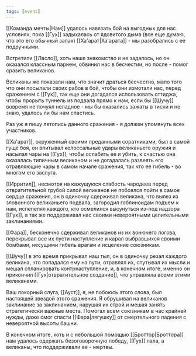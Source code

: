 ```yaml
---
tags: [event]
---
```


[[Команда мечты|Нам]] удалось навязать бой на выгодных для нас условиях, пока [[Гух]] задыхалась от ядовитого дыма (все еще думаю, что это его обычный запах) [[Ха'арат|Ха'арата]] - мы разобрались с ее подручными.

Встретили [[Ласло]], хоть наше знакомство и не задалось, но он оказался классным парнем, обвинил нас в бесчестии, но после - помог сразить великанов.

Великаны же показали нам, что значит драться бесчестно, мало того что они посылали своих рабов в бой, чтобы они измотали нас, перед сражением с [[Гух]], так еще они догадался использовать оттиджа, чтобы прорыть туннель из подвала прямо к нам, если бы [[Шучу]] вовремя не почуял неладное - мы бы оказались зажаты в тиски и не знаю, удалось ли бы нам спастись.

Раз уж я пишу летопись данного сражения - я должен упомянуть всех участников.

[[Ха'арат]], окруженный своими преданными соратниками, был в самой гуще боя, он впитывал колоссальные удары великаньего оружия и насылал чары на [[Гух]], чтобы ослабить ее и убить, к счастью она оказалась типичным великаном и не догадалась развеять его отравляющие чары в самом начале сражения, так что ее гибель - во многом его заслуга.

[[Ирритил]], несмотря на кажущуюся слабость чародеев перед отвратительной грубой силой великанов не побоялся пойти в самое сердце сражения, он в одиночку сдерживал великана, что вылез из зловонного великаньего подвала, загородил гоблиноидам подъем к нам, испепелял каждого, кто осмелился высунуться из-под надзора [[Гух]], а так же поддерживал нас своими невероятными целительными заклинаниями.

[[Фара]], бесконечно сдерживал великанов из их вонючего логова, перекрывал все их пусти наступление и карал выбравшихся своими бомбами, несущими гибель врагам и исцеление союзникам.

[[Шучу]] в это время прикрывал наш тыл, он в одиночку резал каждого великана, что попадался ему на пути, отравлял их, спутывал их мысли и мешал спланировать контрнаступление, и, в конечном итоге, именно он прикончил [[Гух|отвратительное создание]], что управляла всеми этими великанами.

Ваш покорный слуга, [[Ауст]], я, не побоюсь этого слова, был настоящей звездой этого сражения. Я обрушивал на великанов заклинание за заклинанием, нарушая их строй и мешая занять стратегически важные места. Помогал всем союзникам в час крайней нужды, даже смог спасти [[Фара|лягушку]] от смертельного падения с невероятной высоты башни.

В конечном итоге, хоть и с небольшой помощью [[Броттор|Броттора]] нам удалось одержать безоговорочную победу, [[Гух]] пала, а великаны, что поддерживали ее - мертвы.
